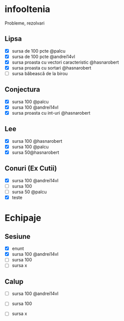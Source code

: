 # infooltenia
Probleme, rezolvari

## Lipsa

- [x] sursa de 100 pcte @palcu
- [x] sursa de 100 pcte @andrei14vl
- [x] sursa proasta cu vectori caracteristic @hasnarobert
- [x] sursa proasta cu sortari @hasnarobert
- [ ] sursa băbească de la birou

## Conjectura

- [x] sursa 100 @palcu
- [x] sursa 100 @andrei14vl
- [x] sursa proasta cu int-uri @hasnarobert

## Lee

- [x] sursa 100 @hasnarobert
- [x] sursa 100 @palcu
- [x] sursa 50@hasnarobert

## Conuri (Ex Cutii)

- [x] sursa 100 @andrei14vl
- [ ] sursa 100
- [ ] sursa 50 @palcu
- [x] teste

# Echipaje

## Sesiune

- [x] enunt
- [x] sursa 100 @andrei14vl
- [ ] sursa 100
- [ ] sursa x

## Calup

- [ ] sursa 100 @andrei14vl
- [ ] sursa 100
- [ ] sursa x


